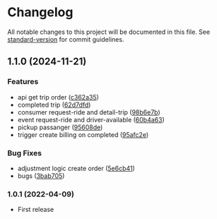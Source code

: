 # Changelog

All notable changes to this project will be documented in this file. See [standard-version](https://github.com/conventional-changelog/standard-version) for commit guidelines.

## 1.1.0 (2024-11-21)


### Features

* api get trip order ([c362a35](https://github.com/nebengjek/matching-service/commit/c362a3513960e42b5f817ea8ff2980fe407efdac))
* completed trip ([62d7dfd](https://github.com/nebengjek/matching-service/commit/62d7dfdd21429fb3f4272bcbc58ed9bca73cfcf9))
* consumer request-ride and detail-trip ([98b6e7b](https://github.com/nebengjek/matching-service/commit/98b6e7b09597d62f3b1de81d0e95695546598363))
* event request-ride and driver-available ([60b4a63](https://github.com/nebengjek/matching-service/commit/60b4a63dedc846e54210ed11009e69c5da7fe9f1))
* pickup passanger ([95608de](https://github.com/nebengjek/matching-service/commit/95608de4a69da638d346374d20768aa86781c552))
* trigger create billing on completed ([95afc2e](https://github.com/nebengjek/matching-service/commit/95afc2e8ff7e820d8432171f7e55077d6fa4c282))


### Bug Fixes

* adjustment logic create order ([5e6cb41](https://github.com/nebengjek/matching-service/commit/5e6cb41b5f85905d1204379e2998e2e904f8bead))
* bugs ([3bab705](https://github.com/nebengjek/matching-service/commit/3bab7051f54a9c7c225dca031bfa934e67cd48fc))

### 1.0.1 (2022-04-09)
* First release
